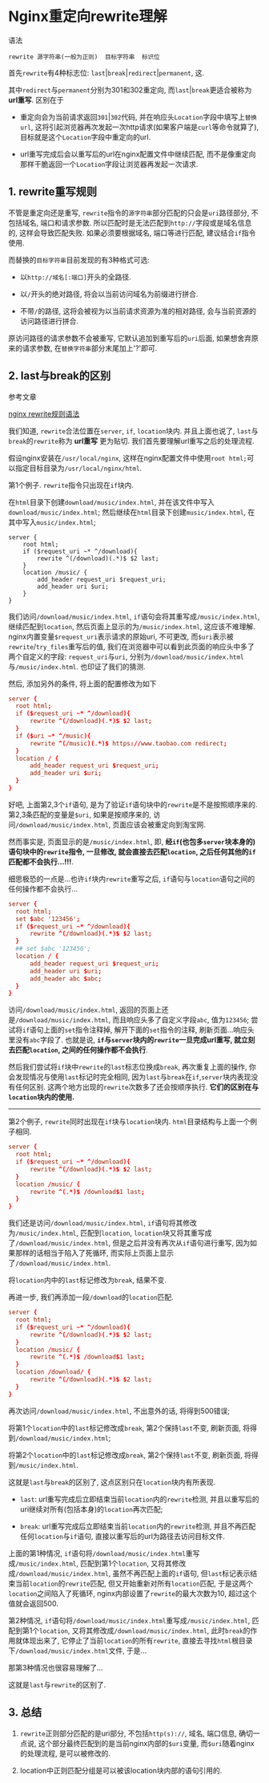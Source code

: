 # Nginx重定向rewrite理解

语法

```
rewrite 源字符串(一般为正则)  目标字符串  标识位
```

首先`rewrite`有4种标志位: `last`|`break`|`redirect`|`permanent`, 这.

其中`redirect`与`permanent`分别为301和302重定向, 而`last`|`break`更适合被称为 **url重写**. 区别在于

- 重定向会为当前请求返回`301`|`302`代码, 并在响应头`Location`字段中填写上`替换url`, 这将引起浏览器再次发起一次http请求(如果客户端是`curl`等命令就算了), 目标就是这个`Location`字段中重定向的url.

- url重写完成后会以重写后的url在nginx配置文件中继续匹配, 而不是像重定向那样干脆返回一个`Location`字段让浏览器再发起一次请求.

## 1. rewrite重写规则

不管是重定向还是重写, `rewrite`指令的`源字符串`部分匹配的只会是`uri`路径部分, 不包括域名, 端口和请求参数. 所以匹配时是无法匹配到`http://`字段或是域名信息的, 这样会导致匹配失败. 如果必须要根据域名, 端口等进行匹配, 建议结合`if`指令使用.

而替换的`目标字符串`目前发现的有3种格式可选:

- 以`http://域名[:端口]`开头的全路径.

- 以`/`开头的绝对路径, 将会以当前访问域名为前缀进行拼合.

- 不带`/`的路径, 这将会被视为以当前请求资源为准的相对路径, 会与当前资源的访问路径进行拼合.

原访问路径的请求参数不会被重写, 它默认追加到重写后的`uri`后面, 如果想舍弃原来的请求参数, 在`替换字符串`部分末尾加上'?'即可.

## 2. last与break的区别

参考文章

[nginx rewrite规则语法](http://blog.csdn.net/xiao_jun_0820/article/details/9397011)

我们知道, `rewrite`合法位置在`server`, `if`, `location`块内. 并且上面也说了, `last`与`break`的`rewrite`称为 **url重写** 更为贴切. 我们首先要理解url重写之后的处理流程.

假设nginx安装在`/usr/local/nginx`, 这样在nginx配置文件中使用`root html;`可以指定目标目录为`/usr/local/nginx/html`.

第1个例子. `rewrite`指令只出现在`if`块内.

在`html`目录下创建`download/music/index.html`, 并在该文件中写入`download/music/index.html`; 然后继续在`html`目录下创建`music/index.html`, 在其中写入`music/index.html`;

```
server {
    root html;
    if ($request_uri ~* ^/download){
        rewrite ^(/download)(.*)$ $2 last;
    }
    location /music/ {
        add_header request_uri $request_uri;
        add_header uri $uri;
    }   
}
```

我们访问`/download/music/index.html`, `if`语句会将其重写成`/music/index.html`, 继续匹配到`location`, 然后页面上显示的为`/music/index.html`, 这应该不难理解. nginx内置变量`$request_uri`表示请求的原始uri, 不可更改, 而`$uri`表示被`rewrite`/`try_files`重写后的值, 我们在浏览器中可以看到此页面的响应头中多了两个自定义的字段: `request_uri`与`uri`, 分别为`/download/music/index.html`与`/music/index.html`. 也印证了我们的猜测.

然后, 添加另外的条件, 将上面的配置修改为如下

```conf
server {
  root html;
  if ($request_uri ~* ^/download){
      rewrite ^(/download)(.*)$ $2 last;
  }
  if ($uri ~* ^/music){
      rewrite ^(/music)(.*)$ https://www.taobao.com redirect;
  }
  location / {
      add_header request_uri $request_uri;
      add_header uri $uri;
  }
}
```

好吧, 上面第2,3个`if`语句, 是为了验证`if`语句块中的`rewrite`是不是按照顺序来的. 第2,3条匹配的变量是`$uri`, 如果是按顺序来的, 访问`/download/music/index.html`, 页面应该会被重定向到淘宝网.

然而事实是, 页面显示的是`/music/index.html`, 即, **经`if`(也包多`server`块本身的)语句块中的`rewrite`指令, 一旦修改, 就会直接去匹配`location`, 之后任何其他的`if`匹配都不会执行...!!!**.

细思极恐的一点是...也许`if`块内`rewrite`重写之后, `if`语句与`location`语句之间的任何操作都不会执行...

```conf
server {
  root html;
  set $abc '123456';
  if ($request_uri ~* ^/download){
      rewrite ^(/download)(.*)$ $2 last;
  }
  ## set $abc '123456';
  location / {
      add_header request_uri $request_uri;
      add_header uri $uri;
      add_header abc $abc;
  }
}
```

访问`/download/music/index.html`, 返回的页面上还是`/download/music/index.html`, 而且响应头多了自定义字段`abc`, 值为`123456`; 尝试将`if`语句上面的`set`指令注释掉, 解开下面的`set`指令的注释, 刷新页面...响应头里没有`abc`字段了. 也就是说, **`if`与`server`块内的`rewrite`一旦完成url重写, 就立刻去匹配`location`, 之间的任何操作都不会执行**.

然后我们尝试将`if`块中`rewrite`的`last`标志位换成`break`, 再次重复上面的操作, 你会发现情况与使用`last`标记时完全相同, 因为`last`与`break`在`if`,`server`块内表现没有任何区别. 这两个地方出现的`rewrite`次数多了还会按顺序执行. **它们的区别在与`location`块内的使用.**

------

第2个例子, `rewrite`同时出现在`if`块与`location`块内. `html`目录结构与上面一个例子相同.

```conf
server {
  root html;
  if ($request_uri ~* ^/download){
      rewrite ^(/download)(.*)$ $2 last;
  }
  location /music/ {
      rewrite ^(.*)$ /download$1 last;
  }
}
```

我们还是访问`/download/music/index.html`, `if`语句将其修改为`/music/index.html`, 匹配到`location`, `location`块又将其重写成了`/download/music/index.html`, 但是之后并没有再次从`if`语句进行重写, 因为如果那样的话相当于陷入了死循环, 而实际上页面上显示了`/download/music/index.html`.

将`location`内中的`last`标记修改为`break`, 结果不变.

再进一步, 我们再添加一段`/download`的`location`匹配.

```conf
server {
  root html;
  if ($request_uri ~* ^/download){
      rewrite ^(/download)(.*)$ $2 last;
  }
  location /music/ {
      rewrite ^(.*)$ /download$1 last;
  }
  location /download/ {
      rewrite ^(/download)(.*)$ $2 last;
  }
}
```

再次访问`/download/music/index.html`, 不出意外的话, 将得到500错误;

将第1个`location`中的`last`标记修改成`break`, 第2个保持`last`不变, 刷新页面, 将得到`/download/music/index.html`;

将第2个`location`中的`last`标记修改成`break`, 第2个保持`last`不变, 刷新页面, 将得到`/music/index.html`.

这就是`last`与`break`的区别了, 这点区别只在`location`块内有所表现.

- `last`: url重写完成后立即结束当前`location`内的`rewrite`检测, 并且以重写后的uri继续对所有(包括本身)的`location`再次匹配;

- `break`: url重写完成后立即结束当前`location`内的`rewrite`检测, 并且不再匹配任何`location`与`if`语句, 直接以重写后的url为路径去访问目标文件.

上面的第1种情况, `if`语句将`/download/music/index.html`重写成`/music/index.html`, 匹配到第1个`location`, 又将其修改成`/download/music/index.html`, 虽然不再匹配上面的`if`语句, 但`last`标记表示结束当前`location`的`rewrite`匹配, 但又开始重新对所有`location`匹配, 于是这两个`location`之间陷入了死循环, nginx内部设置了`rewrite`的最大次数为10, 超过这个值就会返回500.

第2种情况, `if`语句将`/download/music/index.html`重写成`/music/index.html`, 匹配到第1个`location`, 又将其修改成`/download/music/index.html`, 此时`break`的作用就体现出来了, 它停止了当前`location`的所有`rewrite`, 直接去寻找`html`根目录下`/download/music/index.html`文件, 于是...

那第3种情况也很容易理解了...

这就是`last`与`rewrite`的区别了.

## 3. 总结

1. `rewrite`正则部分匹配的是uri部分, 不包括`http(s)://`, 域名, 端口信息, 确切一点说, 这个部分最终匹配到的是当前nginx内部的`$uri`变量, 而`$uri`随着nginx的处理流程, 是可以被修改的.

2. location中正则匹配分组是可以被该location块内部的语句引用的.
